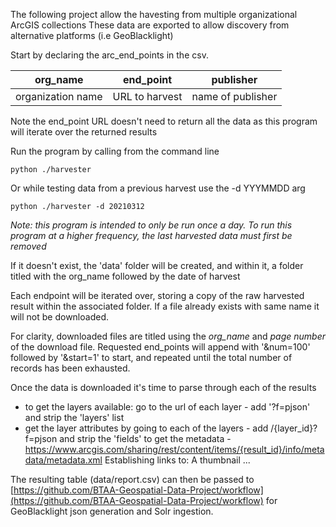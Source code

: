 The following project allow the havesting from multiple organizational ArcGIS collections
These data are exported to allow discovery from alternative platforms (i.e GeoBlacklight)

Start by declaring the arc_end_points in the csv.

| org_name | end_point | publisher |
| --- | ----------- | ----|
| organization name | URL to harvest | name of publisher|

Note the end_point URL doesn't need to return all the data as this program
will iterate over the returned results


Run the program by calling from the command line
```
python ./harvester
```

Or while testing data from a previous harvest use the -d YYYMMDD arg
```
python ./harvester -d 20210312
```

*Note: this program is intended to only be run once a day.
To run this program at a higher frequency, the last harvested data must first be removed*


If it doesn't exist, the 'data' folder will be created, 
and within it, a folder titled with the org_name followed by the date of harvest

Each endpoint will be iterated over, storing a copy of the raw harvested result
within the associated folder. If a file already exists with same name it will not be downloaded.

For clarity, downloaded files are titled using the *org_name* and *page number* of the download file.
Requested end_points will append with '&num=100' followed by '&start=1' to start, and 
repeated until the total number of records has been exhausted.

Once the data is downloaded it's time to parse through each of the results
- to get the layers available: go to the url of each layer - add '?f=pjson' and strip the 'layers' list
- get the layer attributes by going to each of the layers - add /{layer_id}?f=pjson  and strip the 'fields'
to get the metadata - https://www.arcgis.com/sharing/rest/content/items/{result_id}/info/metadata/metadata.xml 
Establishing links to: 
    A thumbnail ...

The resulting table (data/report.csv) can then be passed to [https://github.com/BTAA-Geospatial-Data-Project/workflow](https://github.com/BTAA-Geospatial-Data-Project/workflow)
for GeoBlacklight json generation and Solr ingestion.